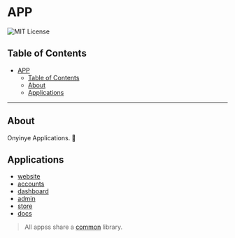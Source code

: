 # APP

![MIT License][license-shield]

## Table of Contents

- [APP](#app)
  - [Table of Contents](#table-of-contents)
  - [About](#about)
  - [Applications](#applications)

---

## About

Onyinye Applications. 🚀

## Applications

- [website][website-app]
- [accounts][accounts-app]
- [dashboard][dashboard-app]
- [admin][admin-app]
- [store][store-app]
- [docs][docs-app]

> All appss share a [common][common-package] library.

[website-app]: packages/website/
[accounts-app]: packages/accounts/
[dashboard-app]: packages/dashboard/
[admin-app]: packages/admin/
[store-app]: packages/store/
[docs-app]: packages/docs/
[common-package]: packages/common/
[license-shield]: https://img.shields.io/github/license/sophiabrandt/tdd-node-shows.svg?style=flat-square
